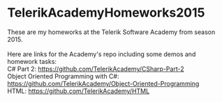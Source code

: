 # TelerikAcademyHomeworks2015
These are my homeworks at the Telerik Software Academy from season 2015.<br /><br />
Here are links for the Academy's repo including some demos and homework tasks: <br />
C# Part 2: https://github.com/TelerikAcademy/CSharp-Part-2 <br />
Object Oriented Programming with C#: https://github.com/TelerikAcademy/Object-Oriented-Programming <br />
HTML: https://github.com/TelerikAcademy/HTML <br />
